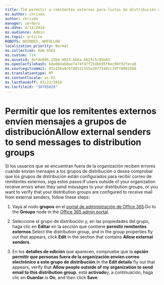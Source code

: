 ```yaml
---
title: 714 permitir a remitentes externos para listas de distribución de correo electrónico
ms.author: chrisda
author: chrisda
manager: serdars
ms.date: 4/13/2018
ms.audience: Admin
ms.topic: article
ROBOTS: NOINDEX, NOFOLLOW
localization_priority: Normal
ms.collection: Adm_O365
ms.custom: 714
ms.assetid: 9efde695-25b4-4023-bbba-bb2fc5c95b83
ms.openlocfilehash: 6da684ab0aefa74f47f15dbb95f8ec96f92feca8
ms.sourcegitcommit: 03a156a9c9740521155a30775492c7dff0982588
ms.translationtype: MT
ms.contentlocale: es-ES
ms.lasthandoff: 03/22/2019
ms.locfileid: "30785828"
---
```

# <a name="allow-external-senders-to-send-messages-to-distribution-groups"></a><span data-ttu-id="eda08-102">Permitir que los remitentes externos envíen mensajes a grupos de distribución</span><span class="sxs-lookup"><span data-stu-id="eda08-102">Allow external senders to send messages to distribution groups</span></span>

<span data-ttu-id="eda08-103">Si los usuarios que se encuentran fuera de la organización reciben errores cuando envían mensajes a los grupos de distribución o desea comprobar que los grupos de distribución están configurados para recibir correo de remitentes externos, siga estos pasos:</span><span class="sxs-lookup"><span data-stu-id="eda08-103">If users outside of your organization receive errors when they send messages to your distribution groups, or you want to verify that your distribution groups are configured to receive mail from external senders, follow these steps:</span></span>
  
1. <span data-ttu-id="eda08-104">Vaya al nodo **grupos** en el [portal de administración de Office 365](https://portal.office.com/adminportal/home#/groups).</span><span class="sxs-lookup"><span data-stu-id="eda08-104">Go to the **Groups** node in the [Office 365 admin portal](https://portal.office.com/adminportal/home#/groups).</span></span>
    
2. <span data-ttu-id="eda08-105">Seleccione el grupo de distribución y, en las propiedades del grupo, haga clic en **Editar** en la sección que contiene **permitir remitentes externos**.</span><span class="sxs-lookup"><span data-stu-id="eda08-105">Select the distribution group, and in the group properties fly out that appears, click **Edit** in the section that contains **Allow external senders**.</span></span>
    
3. <span data-ttu-id="eda08-106">En los **detalles de edición** que aparecen, compruebe que la **opción permitir que personas fuera de la organización envíen correo electrónico a este grupo de distribución.**</span><span class="sxs-lookup"><span data-stu-id="eda08-106">In the **Edit details** fly out that appears, verify that **Allow people outside of my organization to send email to this distribution group.**</span></span> <span data-ttu-id="eda08-107">está **activado**y, a continuación, haga clic en **Guardar**.</span><span class="sxs-lookup"><span data-stu-id="eda08-107">is **On**, and then click **Save**.</span></span>
    

